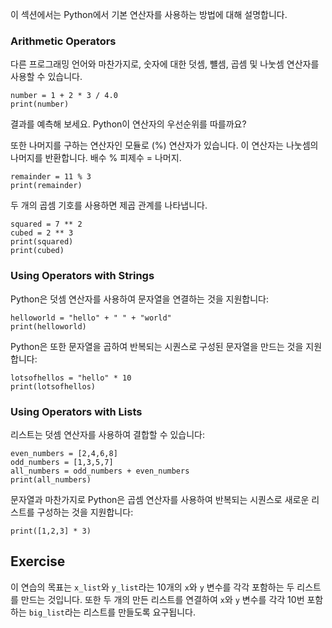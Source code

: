 이 섹션에서는 Python에서 기본 연산자를 사용하는 방법에 대해 설명합니다.

### Arithmetic Operators       

다른 프로그래밍 언어와 마찬가지로, 숫자에 대한 덧셈, 뺼셈, 곱셈 및 나눗셈 연산자를 사용할 수 있습니다.<br>

    number = 1 + 2 * 3 / 4.0
    print(number)

결과를 예측해 보세요. Python이 연산자의 우선순위를 따를까요?

또한 나머지를 구하는 연산자인 모듈로 (%) 연산자가 있습니다. 이 연산자는 나눗셈의 나머지를 반환합니다. 배수 % 피제수 = 나머지.

    remainder = 11 % 3
    print(remainder)

두 개의 곱셈 기호를 사용하면 제곱 관계를 나타냅니다.

    squared = 7 ** 2
    cubed = 2 ** 3
    print(squared)
    print(cubed)

### Using Operators with Strings

Python은 덧셈 연산자를 사용하여 문자열을 연결하는 것을 지원합니다:

    helloworld = "hello" + " " + "world"
    print(helloworld)

Python은 또한 문자열을 곱하여 반복되는 시퀀스로 구성된 문자열을 만드는 것을 지원합니다:

    lotsofhellos = "hello" * 10
    print(lotsofhellos)

### Using Operators with Lists

리스트는 덧셈 연산자를 사용하여 결합할 수 있습니다:

    even_numbers = [2,4,6,8]
    odd_numbers = [1,3,5,7]
    all_numbers = odd_numbers + even_numbers
    print(all_numbers)

문자열과 마찬가지로 Python은 곱셈 연산자를 사용하여 반복되는 시퀀스로 새로운 리스트를 구성하는 것을 지원합니다:

    print([1,2,3] * 3)

Exercise
--------

이 연습의 목표는 `x_list`와 `y_list`라는 10개의 `x`와 `y` 변수를 각각 포함하는 두 리스트를 만드는 것입니다. 또한 두 개의 만든 리스트를 연결하여 `x`와 `y` 변수를 각각 10번 포함하는 `big_list`라는 리스트를 만들도록 요구됩니다.